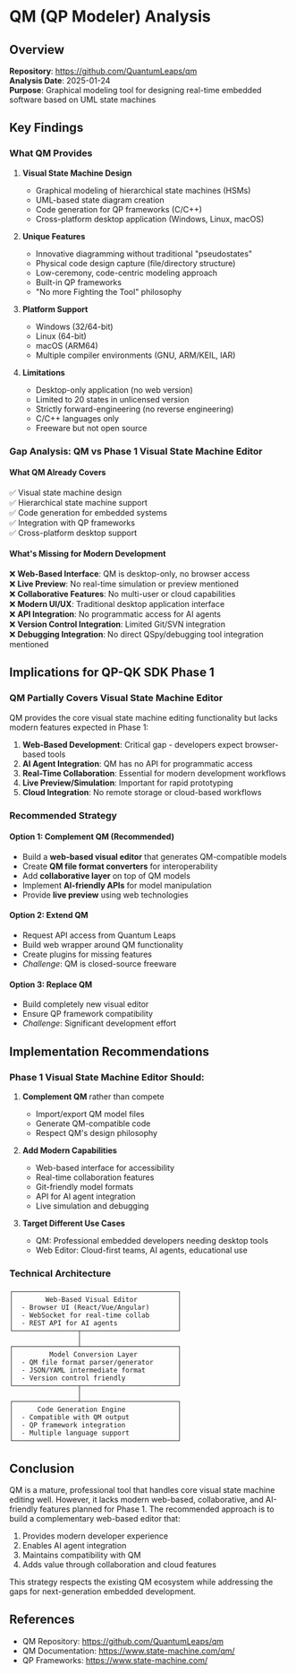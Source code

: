 # QM (QP Modeler) Analysis

## Overview

**Repository**: https://github.com/QuantumLeaps/qm  
**Analysis Date**: 2025-01-24  
**Purpose**: Graphical modeling tool for designing real-time embedded software based on UML state machines

## Key Findings

### What QM Provides

1. **Visual State Machine Design**
   - Graphical modeling of hierarchical state machines (HSMs)
   - UML-based state diagram creation
   - Code generation for QP frameworks (C/C++)
   - Cross-platform desktop application (Windows, Linux, macOS)

2. **Unique Features**
   - Innovative diagramming without traditional "pseudostates"
   - Physical code design capture (file/directory structure)
   - Low-ceremony, code-centric modeling approach
   - Built-in QP frameworks
   - "No more Fighting the Tool" philosophy

3. **Platform Support**
   - Windows (32/64-bit)
   - Linux (64-bit)
   - macOS (ARM64)
   - Multiple compiler environments (GNU, ARM/KEIL, IAR)

4. **Limitations**
   - Desktop-only application (no web version)
   - Limited to 20 states in unlicensed version
   - Strictly forward-engineering (no reverse engineering)
   - C/C++ languages only
   - Freeware but not open source

### Gap Analysis: QM vs Phase 1 Visual State Machine Editor

#### What QM Already Covers
✅ Visual state machine design  
✅ Hierarchical state machine support  
✅ Code generation for embedded systems  
✅ Integration with QP frameworks  
✅ Cross-platform desktop support  

#### What's Missing for Modern Development
❌ **Web-Based Interface**: QM is desktop-only, no browser access  
❌ **Live Preview**: No real-time simulation or preview mentioned  
❌ **Collaborative Features**: No multi-user or cloud capabilities  
❌ **Modern UI/UX**: Traditional desktop application interface  
❌ **API Integration**: No programmatic access for AI agents  
❌ **Version Control Integration**: Limited Git/SVN integration  
❌ **Debugging Integration**: No direct QSpy/debugging tool integration mentioned  

## Implications for QP-QK SDK Phase 1

### QM Partially Covers Visual State Machine Editor

QM provides the core visual state machine editing functionality but lacks modern features expected in Phase 1:

1. **Web-Based Development**: Critical gap - developers expect browser-based tools
2. **AI Agent Integration**: QM has no API for programmatic access
3. **Real-Time Collaboration**: Essential for modern development workflows
4. **Live Preview/Simulation**: Important for rapid prototyping
5. **Cloud Integration**: No remote storage or cloud-based workflows

### Recommended Strategy

#### Option 1: Complement QM (Recommended)
- Build a **web-based visual editor** that generates QM-compatible models
- Create **QM file format converters** for interoperability
- Add **collaborative layer** on top of QM models
- Implement **AI-friendly APIs** for model manipulation
- Provide **live preview** using web technologies

#### Option 2: Extend QM
- Request API access from Quantum Leaps
- Build web wrapper around QM functionality
- Create plugins for missing features
- *Challenge*: QM is closed-source freeware

#### Option 3: Replace QM
- Build completely new visual editor
- Ensure QP framework compatibility
- *Challenge*: Significant development effort

## Implementation Recommendations

### Phase 1 Visual State Machine Editor Should:

1. **Complement QM** rather than compete
   - Import/export QM model files
   - Generate QM-compatible code
   - Respect QM's design philosophy

2. **Add Modern Capabilities**
   - Web-based interface for accessibility
   - Real-time collaboration features
   - Git-friendly model formats
   - API for AI agent integration
   - Live simulation and debugging

3. **Target Different Use Cases**
   - QM: Professional embedded developers needing desktop tools
   - Web Editor: Cloud-first teams, AI agents, educational use

### Technical Architecture

```
┌─────────────────────────────────────────┐
│        Web-Based Visual Editor          │
│  - Browser UI (React/Vue/Angular)       │
│  - WebSocket for real-time collab       │
│  - REST API for AI agents               │
└────────────────┬────────────────────────┘
                 │
┌────────────────┴────────────────────────┐
│         Model Conversion Layer          │
│  - QM file format parser/generator      │
│  - JSON/YAML intermediate format        │
│  - Version control friendly             │
└────────────────┬────────────────────────┘
                 │
┌────────────────┴────────────────────────┐
│      Code Generation Engine             │
│  - Compatible with QM output            │
│  - QP framework integration             │
│  - Multiple language support            │
└─────────────────────────────────────────┘
```

## Conclusion

QM is a mature, professional tool that handles core visual state machine editing well. However, it lacks modern web-based, collaborative, and AI-friendly features planned for Phase 1. The recommended approach is to build a complementary web-based editor that:

1. Provides modern developer experience
2. Enables AI agent integration
3. Maintains compatibility with QM
4. Adds value through collaboration and cloud features

This strategy respects the existing QM ecosystem while addressing the gaps for next-generation embedded development.

## References

- QM Repository: https://github.com/QuantumLeaps/qm
- QM Documentation: https://www.state-machine.com/qm/
- QP Frameworks: https://www.state-machine.com/